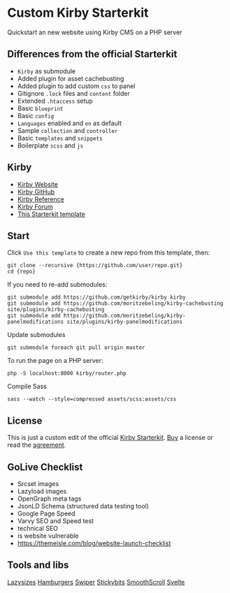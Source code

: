 # Custom Kirby Starterkit
Quickstart an new website using Kirby CMS on a PHP server

## Differences from the official Starterkit
- `Kirby` as submodule
- Added plugin for asset cachebusting
- Added plugin to add custom `css` to panel
- Gitignore `.lock` files and `content` folder
- Extended `.htaccess` setup
- Basic `blueprint`
- Basic `config`
- `Languages` enabled and `en` as default
- Sample `collection` and `controller`
- Basic `templates` and `snippets`
- Boilerplate `scss` and `js`

## Kirby
- [Kirby Website](https://getkirby.com)
- [Kirby GitHub](https://github.com/getkirby)
- [Kirby Reference](http://getkirby.com/docs/reference)
- [Kirby Forum](https://forum.getkirby.com)
- [This Starterkit template](https://github.com/moritzebeling/kirby-starterkit)

## Start
Click `Use this template` to create a new repo from this template, then:
```
git clone --recursive {https://github.com/user/repo.git}
cd {repo}
```
If you need to re-add submodules:
```
git submodule add https://github.com/getkirby/kirby kirby
git submodule add https://github.com/moritzebeling/kirby-cachebusting site/plugins/kirby-cachebusting
git submodule add https://github.com/moritzebeling/kirby-panelmodifications site/plugins/kirby-panelmodifications
```
Update submodules
```
git submodule foreach git pull origin master
```
To run the page on a PHP server:
```
php -S localhost:8000 kirby/router.php
```
Compile Sass
```
sass --watch --style=compressed assets/scss:assets/css
```

## License
This is just a custom edit of the official [Kirby Starterkit](https://github.com/getkirby/starterkit). [Buy](https://getkirby.com/buy) a license or read the [agreement](https://getkirby.com/license).

## GoLive Checklist
- Srcset images
- Lazyload images
- OpenGraph meta tags
- JsonLD Schema (structured data testing tool)
- Google Page Speed
- Varvy SEO and Speed test
- technical SEO
- is website vulnerable
- https://themeisle.com/blog/website-launch-checklist

## Tools and libs
[Lazysizes](https://github.com/aFarkas/lazysizes)
[Hamburgers](https://github.com/jonsuh/hamburgers)
[Swiper](https://swiperjs.com/api)
[Stickybits](https://github.com/yowainwright/stickybits)
[SmoothScroll](https://github.com/cferdinandi/smooth-scroll)
[Svelte](https://svelte.dev)
